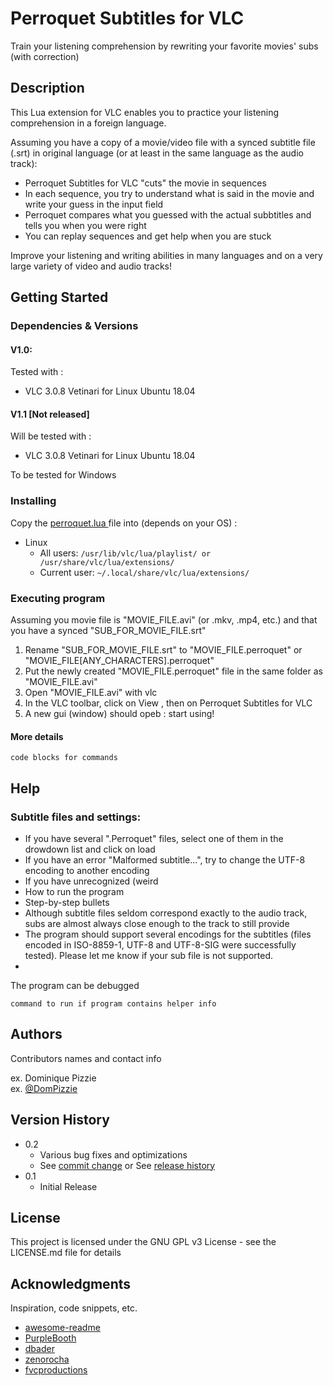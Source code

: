 # Perroquet Subtitles for VLC

Train your listening comprehension by rewriting your favorite movies' subs (with correction)

## Description

This Lua extension for VLC enables you to practice your listening comprehension in a foreign language. 

Assuming you have a copy of a movie/video file with a synced subtitle file (.srt) in original language (or at least in the same language as the audio track):

* Perroquet Subtitles for VLC "cuts" the movie in sequences
* In each sequence, you try to understand what is said in the movie and write your guess in the input field
* Perroquet compares what you guessed with the actual subbtitles and tells you when you were right
* You can replay sequences and get help when you are stuck

Improve your listening and writing abilities in many languages and on a very large variety of video and audio tracks!

## Getting Started

### Dependencies & Versions

#### V1.0:
Tested with :
  * VLC 3.0.8 Vetinari for Linux Ubuntu 18.04

#### V1.1 [Not released]
Will be tested with :
  * VLC 3.0.8 Vetinari for Linux Ubuntu 18.04

To be tested for Windows

### Installing

Copy the <a href=https://github.com/GDoux/Perroquet-Subtitles-for-VLC/blob/main/perroquet.lua> perroquet.lua </a> file into (depends on your OS) :

* Linux
	* All users: `/usr/lib/vlc/lua/playlist/ or /usr/share/vlc/lua/extensions/`
	* Current user: `~/.local/share/vlc/lua/extensions/`

### Executing program

Assuming you movie file is "MOVIE_FILE.avi" (or .mkv, .mp4, etc.) and that you have a synced "SUB_FOR_MOVIE_FILE.srt"
1) Rename "SUB_FOR_MOVIE_FILE.srt" to "MOVIE_FILE.perroquet" or "MOVIE_FILE[ANY_CHARACTERS].perroquet"
2) Put the newly created "MOVIE_FILE.perroquet" file in the same folder as "MOVIE_FILE.avi"
3) Open "MOVIE_FILE.avi" with vlc
4) In the VLC toolbar, click on View , then on Perroquet Subtitles for VLC
5) A new gui (window) should opeb : start using!

#### More details

```
code blocks for commands
```

## Help

### Subtitle files and settings:
* If you have several ".Perroquet" files, select one of them in the drowdown list and click on load
* If you have an error "Malformed subtitle...", try to change the UTF-8 encoding to another encoding
* If you have unrecognized (weird
* How to run the program
* Step-by-step bullets
* Although subtitle files seldom correspond exactly to the audio track, subs are almost always close enough to the track to still provide  
* The program should support several encodings for the subtitles (files encoded in ISO-8859-1, UTF-8 and UTF-8-SIG were successfully tested). Please let me know if your sub file is not supported.
* 

The program can be debugged 
```
command to run if program contains helper info
```

## Authors

Contributors names and contact info

ex. Dominique Pizzie  
ex. [@DomPizzie](https://twitter.com/dompizzie)

## Version History

* 0.2
    * Various bug fixes and optimizations
    * See [commit change]() or See [release history]()
* 0.1
    * Initial Release

## License

This project is licensed under the GNU GPL v3 License - see the LICENSE.md file for details

## Acknowledgments

Inspiration, code snippets, etc.
* [awesome-readme](https://github.com/matiassingers/awesome-readme)
* [PurpleBooth](https://gist.github.com/PurpleBooth/109311bb0361f32d87a2)
* [dbader](https://github.com/dbader/readme-template)
* [zenorocha](https://gist.github.com/zenorocha/4526327)
* [fvcproductions](https://gist.github.com/fvcproductions/1bfc2d4aecb01a834b46)
